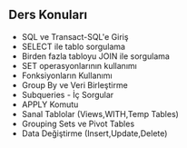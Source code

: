 ## Ders Konuları

- SQL ve Transact-SQL'e Giriş
- SELECT ile tablo sorgulama
- Birden fazla tabloyu JOIN ile sorgulama
- SET operasyonlarının kullanımı
- Fonksiyonların Kullanımı
- Group By ve Veri Birleştirme
- Subqueries - İç Sorgular
- APPLY Komutu
- Sanal Tablolar (Views,WITH,Temp Tables)
- Grouping Sets ve Pivot Tables
- Data Değiştirme (Insert,Update,Delete)
